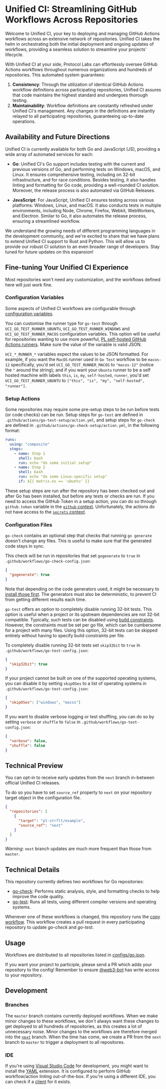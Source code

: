 # Unified CI: Streamlining GitHub Workflows Across Repositories

Welcome to Unified CI, your key to deploying and managing GitHub Actions workflows across an extensive network of repositories. Unified CI takes the helm in orchestrating both the initial deployment and ongoing updates of workflows, providing a seamless solution to streamline your projects' lifecycle.

With Unified CI at your side, Protocol Labs can effortlessly oversee GitHub Actions workflows throughout numerous organizations and hundreds of repositories. This automated system guarantees:

1. **Consistency**: Through the utilization of identical GitHub Actions workflow definitions across participating repositories, Unified CI assures that code maintains the highest standard and undergoes thorough testing.
2. **Maintainability**: Workflow definitions are constantly refreshed under Unified CI's management. Any changes in the definitions are instantly relayed to all participating repositories, guaranteeing up-to-date operations.

## Availability and Future Directions

Unified CI is currently available for both Go and JavaScript (JS), providing a wide array of automated services for each:

- **Go**: Unified CI's Go support includes testing with the current and previous versions of Go, and performing tests on Windows, macOS, and Linux. It ensures comprehensive testing, including on 32-bit infrastructure, and for race conditions. Besides testing, it also handles linting and formatting for Go code, providing a well-rounded CI solution. Moreover, the release process is also automated via GitHub Releases.

- **JavaScript**: For JavaScript, Unified CI ensures testing across various platforms: Windows, Linux, and macOS. It also conducts tests in multiple environments, including Node, Chrome, Firefox, Webkit, WebWorkers, and Electron. Similar to Go, it also automates the release process, ensuring a streamlined workflow.

We understand the growing needs of different programming languages in the development community, and we're excited to share that we have plans to extend Unified CI support to Rust and Python. This will allow us to provide our robust CI solution to an even broader range of developers. Stay tuned for future updates on this expansion!

## Fine-tuning Your Unified CI Experience

Most repositories won't need any customization, and the workflows defined here will just work fine.

### Configuration Variables

Some aspects of Unified CI workflows are configurable through [configuration variables](https://docs.github.com/en/actions/learn-github-actions/variables#creating-configuration-variables-for-a-repository).

You can customise the runner type for `go-test` through `UCI_GO_TEST_RUNNER_UBUNTU`, `UCI_GO_TEST_RUNNER_WINDOWS` and `UCI_GO_TEST_RUNNER_MACOS` configuration variables. This option will be useful for repositories wanting to use more powerful, [PL self-hosted GitHub Actions runners](https://github.com/pl-strflt/tf-aws-gh-runner). Make sure the value of the variable is valid JSON.

`UCI_*_RUNNER_*` variables expect the values to be JSON formatted. For example, if you want the `MacOS` runner used in `Go Test` workflow to be `macos-12` specifically, you'd set `UCI_GO_TEST_RUNNER_MACOS` to `"macos-12"` (notice the `"` around the string); and if you want your `Ubuntu` runner to be a self hosted machine with labels `this`, `is`, `my`, `self-hosted`, `runner`, you'd set `UCI_GO_TEST_RUNNER_UBUNTU` to `["this", "is", "my", "self-hosted", "runner"]`.

### Setup Actions

Some repositories may require some pre-setup steps to be run before tests (or code checks) can be run. Setup steps for `go-test` are defined in `.github/actions/go-test-setup/action.yml`, and setup steps for `go-check` are defined in `.github/actions/go-check-setup/action.yml`, in the following format:

```yml
runs:
  using: "composite"
  steps:
    - name: Step 1
      shell: bash
      run: echo "do some initial setup"
    - name: Step 2
      shell: bash
      run: echo "do some Linux-specific setup"
      if: ${{ matrix.os == 'ubuntu' }}
```

These setup steps are run after the repository has been checked out and after Go has been installed, but before any tests or checks are run.
If you need to access the GitHub Token in a setup action, you can do so through `github.token` variable in the [`github` context](https://docs.github.com/en/actions/learn-github-actions/contexts#github-context). Unfortunately, the actions do not have access to the [`secrets` context](https://docs.github.com/en/actions/learn-github-actions/contexts#secrets-context).

### Configuration Files

`go-check` contains an optional step that checks that running `go generate` doesn't change any files.
This is useful to make sure that the generated code stays in sync.

This check will be run in repositories that set `gogenerate` to `true` in `.github/workflows/go-check-config.json`:
```json
{
  "gogenerate": true
}
```

Note that depending on the code generators used, it might be necessary to [install those first](#additional-setup-steps).
The generators must also be deterministic, to prevent CI from getting different results each time.

`go-test` offers an option to completely disable running 32-bit tests.
This option is useful when a project or its upstream dependencies are not 32-bit compatible.
Typically, such tests can be disabled using [build constraints](https://pkg.go.dev/cmd/go#hdr-Build_constraints).
However, the constraints must be set per go file, which can be cumbersome for a project with many files.
Using this option, 32-bit tests can be skipped entirely without having to specify build constraints per file.

To completely disable running 32-bit tests set `skip32bit` to `true` in `.github/workflows/go-test-config.json`:
```json
{
  "skip32bit": true
}
```

If your project cannot be built on one of the supported operating systems, you can disable it by setting `skipOSes` to a list of operating systems in `.github/workflows/go-test-config.json`:
```json
{
  "skipOSes": ["windows", "macos"]
}
```

If you want to disable verbose logging or test shuffling, you can do so by setting `verbose` or `shuffle` to `false` in `.github/workflows/go-test-config.json`:
```json
{
  "verbose": false,
  "shuffle": false
}
```

## Technical Preview

You can opt-in to receive early updates from the `next` branch in-between official Unified CI releases.

To do so you have to set `source_ref` property to `next` on your repository target object in the configuration file.
```json
{
  "repositories": [
    {
      "target": "pl-strflt/example",
      "source_ref": "next"
    }
  ]
}
```

_Warning_: `next` branch updates are much more frequent than those from `master`.

## Technical Details

This repository currently defines two workflows for Go repositories:
* [go-check](templates/.github/workflows/go-check.yml): Performs static analysis, style, and formatting checks to help improve the code quality.
* [go-test](templates/.github/workflows/go-test.yml): Runs all tests, using different compiler versions and operating systems.

Whenever one of these workflows is changed, this repository runs the [copy workflow](.github/workflows/copy-workflow.yml). This workflow creates a pull request in every participating repository to update *go-check* and *go-test*.

## Usage

Workflows are distributed to all repositories listed in [configs/go.json](configs/go.json).

If you want your project to participle, please send a PR which adds your repository to the config! Remember to ensure [@web3-bot](https://github.com/web3-bot) has write access to your repository.

## Development

### Branches

The `master` branch contains currently deployed workflows.
When we make minor changes to these workflows, we don't always want these changes to get deployed to all hundreds of repositories, as this creates a lot of unnecessary noise. Minor changes to the workflows are therefore merged into the [`next`](https://github.com/protocol/.github/tree/next) branch. When the time has come, we create a PR from the `next` branch to `master` to trigger a deployment to all repositores.

### IDE

If you're using [Visual Studio Code](https://code.visualstudio.com/) for development, you might want to install the [YAML](https://marketplace.visualstudio.com/items?itemName=redhat.vscode-yaml) extension. It is configured to perform GitHub workflow/action linting out-of-the-box. If you're using a different IDE, you can check if a [client](https://github.com/redhat-developer/yaml-language-server#clients) for it exists.
